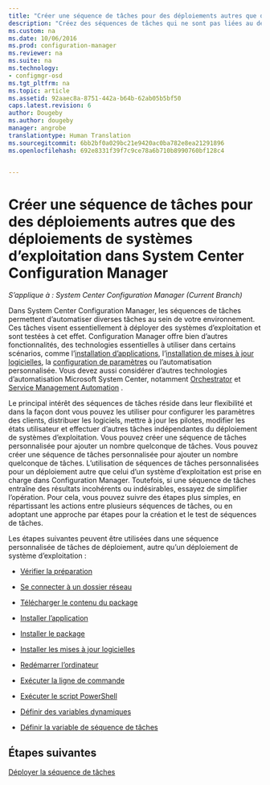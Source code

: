 ```yaml
---
title: "Créer une séquence de tâches pour des déploiements autres que des déploiements de systèmes d’exploitation | Microsoft Docs"
description: "Créez des séquences de tâches qui ne sont pas liées au déploiement de systèmes d’exploitation, telles que la distribution de logiciels, la mise à jour de pilotes, la modification des états utilisateur, etc."
ms.custom: na
ms.date: 10/06/2016
ms.prod: configuration-manager
ms.reviewer: na
ms.suite: na
ms.technology:
- configmgr-osd
ms.tgt_pltfrm: na
ms.topic: article
ms.assetid: 92aaec8a-8751-442a-b64b-62ab05b5bf50
caps.latest.revision: 6
author: Dougeby
ms.author: dougeby
manager: angrobe
translationtype: Human Translation
ms.sourcegitcommit: 6bb2bf0a029bc21e9420ac0ba782e8ea21291896
ms.openlocfilehash: 692e8331f39f7c9ce78a6b710b8990760bf128c4


---
```

# <a name="create-a-task-sequence-for-non-operating-system-deployments-with-system-center-configuration-manager"></a>Créer une séquence de tâches pour des déploiements autres que des déploiements de systèmes d’exploitation dans System Center Configuration Manager

*S’applique à : System Center Configuration Manager (Current Branch)*

Dans System Center Configuration Manager, les séquences de tâches permettent d’automatiser diverses tâches au sein de votre environnement. Ces tâches visent essentiellement à déployer des systèmes d’exploitation et sont testées à cet effet.  Configuration Manager offre bien d’autres fonctionnalités, des technologies essentielles à utiliser dans certains scénarios, comme l’[installation d’applications](../../apps/understand/introduction-to-application-management.md), l’[installation de mises à jour logicielles](../../sum/understand/software-updates-introduction.md), la [configuration de paramètres](../../compliance/understand/ensure-device-compliance.md) ou l’automatisation personnalisée. Vous devez aussi considérer d’autres technologies d’automatisation Microsoft System Center, notamment [Orchestrator](https://technet.microsoft.com/library/hh237242.aspx) et [Service Management Automation](https://technet.microsoft.com/library/dn469260.aspx) .  

Le principal intérêt des séquences de tâches réside dans leur flexibilité et dans la façon dont vous pouvez les utiliser pour configurer les paramètres des clients, distribuer les logiciels, mettre à jour les pilotes, modifier les états utilisateur et effectuer d’autres tâches indépendantes du déploiement de systèmes d’exploitation. Vous pouvez créer une séquence de tâches personnalisée pour ajouter un nombre quelconque de tâches. Vous pouvez créer une séquence de tâches personnalisée pour ajouter un nombre quelconque de tâches. L’utilisation de séquences de tâches personnalisées pour un déploiement autre que celui d’un système d’exploitation est prise en charge dans Configuration Manager. Toutefois, si une séquence de tâches entraîne des résultats incohérents ou indésirables, essayez de simplifier l’opération. Pour cela, vous pouvez suivre des étapes plus simples, en répartissant les actions entre plusieurs séquences de tâches, ou en adoptant une approche par étapes pour la création et le test de séquences de tâches.

 Les étapes suivantes peuvent être utilisées dans une séquence personnalisée de tâches de déploiement, autre qu’un déploiement de système d’exploitation :  

-   [Vérifier la préparation](../understand/task-sequence-steps.md#BKMK_CheckReadiness)  

-   [Se connecter à un dossier réseau](../understand/task-sequence-steps.md#BKMK_ConnectToNetworkFolder)  

-   [Télécharger le contenu du package](../understand/task-sequence-steps.md#BKMK_DownloadPackageContent)  

-   [Installer l’application](../understand/task-sequence-steps.md#BKMK_InstallApplication)  

-   [Installer le package](../understand/task-sequence-steps.md#BKMK_InstallPackage)  

-   [Installer les mises à jour logicielles](../understand/task-sequence-steps.md#BKMK_InstallSoftwareUpdates)  

-   [Redémarrer l’ordinateur](../understand/task-sequence-steps.md#a-namebkmkrestartcomputera-restart-computer)  

-   [Exécuter la ligne de commande](../understand/task-sequence-steps.md#BKMK_RunCommandLine)  

-   [Exécuter le script PowerShell](../understand/task-sequence-steps.md#BKMK_RunPowerShellScript)  

-   [Définir des variables dynamiques](../understand/task-sequence-steps.md#BKMK_SetDynamicVariables)  

-   [Définir la variable de séquence de tâches](../understand/task-sequence-steps.md#BKMK_SetTaskSequenceVariable)  

## <a name="next-steps"></a>Étapes suivantes
[Déployer la séquence de tâches](manage-task-sequences-to-automate-tasks.md#a-namebkmkdeploytsa-deploy-a-task-sequence)



<!--HONumber=Jan17_HO3-->


